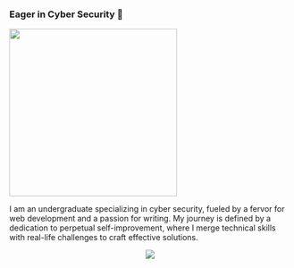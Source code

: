 ### Eager in Cyber Security 👤
<img src="https://github.com/romisaagadallah/romisaagadallah/assets/143289944/fa8fe92a-6edb-4191-89f0-f261f756d877" width="300" height="300">

I am an undergraduate specializing in cyber security, fueled by a fervor for web development and a passion for writing. My journey is defined by a dedication to perpetual self-improvement, where I merge technical skills with real-life challenges to craft effective solutions.

<p align="center">
  <a href="https://github.com/DenverCoder1/readme-typing-svg"><img src="https://readme-typing-svg.herokuapp.com/?lines=%20If%20you%20spend%20more%20on%20coffee%20than%20on%20IT%20Security%20;you%20will%20be%20hacked;&font=Fira%20Code&center=true&width=640&height=50&color=1338BE&vCenter=true&size=22"></a>
</p>
